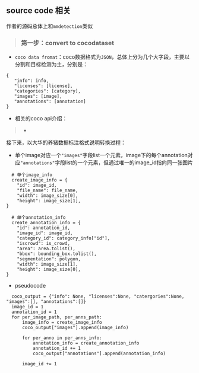 ## source code 相关
作者的源码总体上和`mmdetection`类似
> ### 第一步：convert to cocodataset
- `coco data fromat`：coco数据格式为`JSON`，总体上分为几个大字段，主要以分割和目标检测为主，分别是：
```
{
   "info": info,
   "licenses": [license],
   "categories": [category],
   "images": [image],
   "annotations": [annotation]
}
```
- 相关的coco api介绍：  
> - 
接下来，以大华的养猪数据标注格式说明转换过程：  
- 单个image对应一个`"images"`字段list一个元素，image下的每个annotation对应`"annotations"`字段list的一个元素，但通过唯一的image_id指向同一张图片
```
  # 单个image_info
  create_image_info = {
    "id": image_id,
    "file_name": file_name,
    "width": image_size[0],
    "height": image_size[1],
}
```
```
  # 单个annotation_info
  create_annotation_info = {
    "id": annotation_id,
    "image_id": image_id,
    "category_id": category_info["id"],
    "iscrowd": is_crowd,
    "area": area.tolist(),
    "bbox": bounding_box.tolist(),
    "segmentation": polygon,
    "width": image_size[1],
    "height": image_size[0],
} 
```
- pseudocode
```
  coco_output = {"info": None, "licenses":None, "catergories":None, "images":[], "annotations":[]}
  image_id = 1
  annotation_id = 1
  for per_image_path, per_anns_path:
      image_info = create_image_info
      coco_output["images"].append(image_info)
      
      for per_anno in per_anns_info:
          annotation_info = create_annotation_info
          annotation_id += 1
          coco_output["annotations"].append(annotation_info)
          
      image_id += 1
```

